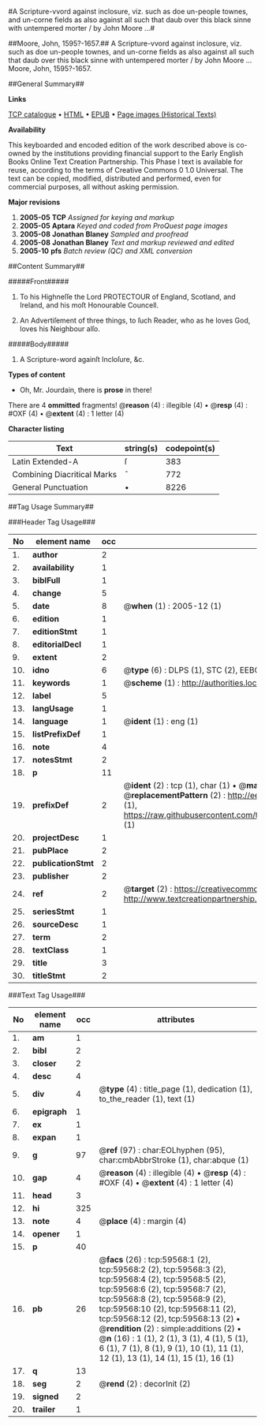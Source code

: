 #A Scripture-vvord against inclosure, viz. such as doe un-people townes, and un-corne fields as also against all such that daub over this black sinne with untempered morter / by John Moore ...#

##Moore, John, 1595?-1657.##
A Scripture-vvord against inclosure, viz. such as doe un-people townes, and un-corne fields as also against all such that daub over this black sinne with untempered morter / by John Moore ...
Moore, John, 1595?-1657.

##General Summary##

**Links**

[TCP catalogue](http://www.ota.ox.ac.uk/tcp/)  • 
[HTML](http://tei.it.ox.ac.uk/tcp/Texts-HTML/free/A51/A51233.html)  • 
[EPUB](http://tei.it.ox.ac.uk/tcp/Texts-EPUB/free/A51/A51233.epub) • 
[Page images (Historical Texts)](https://data.historicaltexts.jisc.ac.uk/view?pubId=eebo-12326824e&pageId=eebo-12326824e-59568-1)

**Availability**

This keyboarded and encoded edition of the
	       work described above is co-owned by the institutions
	       providing financial support to the Early English Books
	       Online Text Creation Partnership. This Phase I text is
	       available for reuse, according to the terms of Creative
	       Commons 0 1.0 Universal. The text can be copied,
	       modified, distributed and performed, even for
	       commercial purposes, all without asking permission.

**Major revisions**

1. __2005-05__ __TCP__ *Assigned for keying and markup*
1. __2005-05__ __Aptara__ *Keyed and coded from ProQuest page images*
1. __2005-08__ __Jonathan Blaney__ *Sampled and proofread*
1. __2005-08__ __Jonathan Blaney__ *Text and markup reviewed and edited*
1. __2005-10__ __pfs__ *Batch review (QC) and XML conversion*

##Content Summary##

#####Front#####

1. To his Highneſſe the Lord PROTECTOUR
of England, Scotland, and Ireland,
and his moſt Honourable Councell.

1. An Advertiſement of three things, to
ſuch Reader, who as he loves God, loves
his Neighbour alſo.

#####Body#####

1. A Scripture-word againſt Incloſure, &c.

**Types of content**

  * Oh, Mr. Jourdain, there is **prose** in there!

There are 4 **ommitted** fragments! 
 @__reason__ (4) : illegible (4)  •  @__resp__ (4) : #OXF (4)  •  @__extent__ (4) : 1 letter (4)

**Character listing**


|Text|string(s)|codepoint(s)|
|---|---|---|
|Latin Extended-A|ſ|383|
|Combining             Diacritical Marks|̄|772|
|General Punctuation|•|8226|

##Tag Usage Summary##

###Header Tag Usage###

|No|element name|occ|attributes|
|---|---|---|---|
|1.|__author__|2||
|2.|__availability__|1||
|3.|__biblFull__|1||
|4.|__change__|5||
|5.|__date__|8| @__when__ (1) : 2005-12 (1)|
|6.|__edition__|1||
|7.|__editionStmt__|1||
|8.|__editorialDecl__|1||
|9.|__extent__|2||
|10.|__idno__|6| @__type__ (6) : DLPS (1), STC (2), EEBO-CITATION (1), OCLC (1), VID (1)|
|11.|__keywords__|1| @__scheme__ (1) : http://authorities.loc.gov/ (1)|
|12.|__label__|5||
|13.|__langUsage__|1||
|14.|__language__|1| @__ident__ (1) : eng (1)|
|15.|__listPrefixDef__|1||
|16.|__note__|4||
|17.|__notesStmt__|2||
|18.|__p__|11||
|19.|__prefixDef__|2| @__ident__ (2) : tcp (1), char (1)  •  @__matchPattern__ (2) : ([0-9\-]+):([0-9IVX]+) (1), (.+) (1)  •  @__replacementPattern__ (2) : http://eebo.chadwyck.com/downloadtiff?vid=$1&page=$2 (1), https://raw.githubusercontent.com/textcreationpartnership/Texts/master/tcpchars.xml#$1 (1)|
|20.|__projectDesc__|1||
|21.|__pubPlace__|2||
|22.|__publicationStmt__|2||
|23.|__publisher__|2||
|24.|__ref__|2| @__target__ (2) : https://creativecommons.org/publicdomain/zero/1.0/ (1), http://www.textcreationpartnership.org/docs/. (1)|
|25.|__seriesStmt__|1||
|26.|__sourceDesc__|1||
|27.|__term__|2||
|28.|__textClass__|1||
|29.|__title__|3||
|30.|__titleStmt__|2||


###Text Tag Usage###

|No|element name|occ|attributes|
|---|---|---|---|
|1.|__am__|1||
|2.|__bibl__|2||
|3.|__closer__|2||
|4.|__desc__|4||
|5.|__div__|4| @__type__ (4) : title_page (1), dedication (1), to_the_reader (1), text (1)|
|6.|__epigraph__|1||
|7.|__ex__|1||
|8.|__expan__|1||
|9.|__g__|97| @__ref__ (97) : char:EOLhyphen (95), char:cmbAbbrStroke (1), char:abque (1)|
|10.|__gap__|4| @__reason__ (4) : illegible (4)  •  @__resp__ (4) : #OXF (4)  •  @__extent__ (4) : 1 letter (4)|
|11.|__head__|3||
|12.|__hi__|325||
|13.|__note__|4| @__place__ (4) : margin (4)|
|14.|__opener__|1||
|15.|__p__|40||
|16.|__pb__|26| @__facs__ (26) : tcp:59568:1 (2), tcp:59568:2 (2), tcp:59568:3 (2), tcp:59568:4 (2), tcp:59568:5 (2), tcp:59568:6 (2), tcp:59568:7 (2), tcp:59568:8 (2), tcp:59568:9 (2), tcp:59568:10 (2), tcp:59568:11 (2), tcp:59568:12 (2), tcp:59568:13 (2)  •  @__rendition__ (2) : simple:additions (2)  •  @__n__ (16) : 1 (1), 2 (1), 3 (1), 4 (1), 5 (1), 6 (1), 7 (1), 8 (1), 9 (1), 10 (1), 11 (1), 12 (1), 13 (1), 14 (1), 15 (1), 16 (1)|
|17.|__q__|13||
|18.|__seg__|2| @__rend__ (2) : decorInit (2)|
|19.|__signed__|2||
|20.|__trailer__|1||

